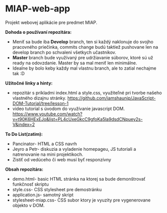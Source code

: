 # MIAP-web-app
Projekt webovej aplikácie pre predmet MIAP.

**Dohoda o používaní repozitára:**
  - Meniť sa bude iba **Develop** branch, ten si každý naklonuje do svojho pracovného priečinka, commits change budú taktiež pushovane len     na develop branch po schvaleni všetkych učastnikov.
  - **Master** branch bude využívaný pre udržiavanie súborov, ktoré sú už ready na odovzdanie. Master by sa mal meniť len minimálne.
  - Idealne by bolo keby každy mal vlastnu branch, ale to zatial nechajme tak :D 

**Užitočné linky a hinty:**
  - repozitár s príkladmi index.html a style.css, využiteľné pri tvorbe našeho vlastného dizajnu stránky. 
    https://github.com/iamshaunjp/JavaScript-DOM-Tutorial/tree/lesson-1
  - video tutorial s úvodom do využívanie javascript DOM.
    https://www.youtube.com/watch?v=t90K6HExEJo&list=PL4cUxeGkcC9gfoKa5la9dsdCNpuey2s-V&index=2
  
**To Do List(zatim):**
  - Pancinator- HTML a CSS navrh
  - Jeyro a Petr- diskuzia a vyladenie homepageu, JS tutoriali a natrenovanie na mini projektikoch.
  - Zistiť od vedúceho či web musí byť responzívny 

**Obsah repozitára:**
  - demo.html- basic HTML stránka na ktorej sa bude demonštrovať funkčnosť skriptu
  - style.css- CSS stylesheet pre demostránku
  - application.js- samotný skript 
  - stylesheet-miap.css- CSS subor ktory je vyuzity pre vygenerovane objekto v DOM.
  

